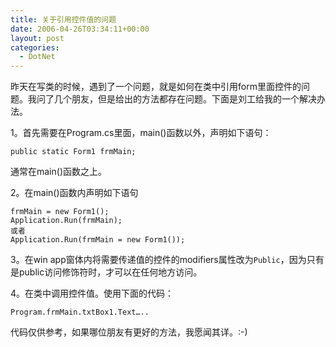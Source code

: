 ```yaml
---
title: 关于引用控件值的问题
date: 2006-04-26T03:34:11+00:00
layout: post
categories:
  - DotNet
---
```


昨天在写类的时候，遇到了一个问题，就是如何在类中引用form里面控件的问题。我问了几个朋友，但是给出的方法都存在问题。下面是刘工给我的一个解决办法。

1。首先需要在Program.cs里面，main()函数以外，声明如下语句：

```
public static Form1 frmMain;
```

通常在main()函数之上。

2。在main()函数内声明如下语句
```
frmMain = new Form1();
Application.Run(frmMain);
或者
Application.Run(frmMain = new Form1());
```

3。在win app窗体内将需要传递值的控件的modifiers属性改为`Public`，因为只有是public访问修饰符时，才可以在任何地方访问。

4。在类中调用控件值。使用下面的代码：

```
Program.frmMain.txtBox1.Text…..
```

代码仅供参考，如果哪位朋友有更好的方法，我愿闻其详。:-)